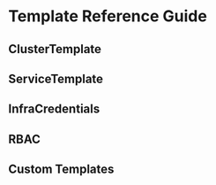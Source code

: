 # Template Reference Guide

## ClusterTemplate
## ServiceTemplate
## InfraCredentials
## RBAC
## Custom Templates

